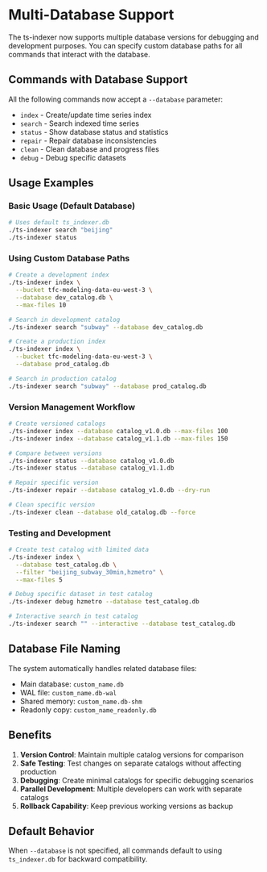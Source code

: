# Multi-Database Support

The ts-indexer now supports multiple database versions for debugging and development purposes. You can specify custom database paths for all commands that interact with the database.

## Commands with Database Support

All the following commands now accept a `--database` parameter:

- `index` - Create/update time series index
- `search` - Search indexed time series  
- `status` - Show database status and statistics
- `repair` - Repair database inconsistencies
- `clean` - Clean database and progress files
- `debug` - Debug specific datasets

## Usage Examples

### Basic Usage (Default Database)
```bash
# Uses default ts_indexer.db
./ts-indexer search "beijing"
./ts-indexer status
```

### Using Custom Database Paths
```bash
# Create a development index
./ts-indexer index \
  --bucket tfc-modeling-data-eu-west-3 \
  --database dev_catalog.db \
  --max-files 10

# Search in development catalog
./ts-indexer search "subway" --database dev_catalog.db

# Create a production index
./ts-indexer index \
  --bucket tfc-modeling-data-eu-west-3 \
  --database prod_catalog.db

# Search in production catalog
./ts-indexer search "subway" --database prod_catalog.db
```

### Version Management Workflow
```bash
# Create versioned catalogs
./ts-indexer index --database catalog_v1.0.db --max-files 100
./ts-indexer index --database catalog_v1.1.db --max-files 150  

# Compare between versions
./ts-indexer status --database catalog_v1.0.db
./ts-indexer status --database catalog_v1.1.db

# Repair specific version
./ts-indexer repair --database catalog_v1.0.db --dry-run

# Clean specific version
./ts-indexer clean --database old_catalog.db --force
```

### Testing and Development
```bash
# Create test catalog with limited data
./ts-indexer index \
  --database test_catalog.db \
  --filter "beijing_subway_30min,hzmetro" \
  --max-files 5

# Debug specific dataset in test catalog
./ts-indexer debug hzmetro --database test_catalog.db

# Interactive search in test catalog
./ts-indexer search "" --interactive --database test_catalog.db
```

## Database File Naming

The system automatically handles related database files:
- Main database: `custom_name.db`
- WAL file: `custom_name.db-wal`
- Shared memory: `custom_name.db-shm`
- Readonly copy: `custom_name_readonly.db`

## Benefits

1. **Version Control**: Maintain multiple catalog versions for comparison
2. **Safe Testing**: Test changes on separate catalogs without affecting production
3. **Debugging**: Create minimal catalogs for specific debugging scenarios
4. **Parallel Development**: Multiple developers can work with separate catalogs
5. **Rollback Capability**: Keep previous working versions as backup

## Default Behavior

When `--database` is not specified, all commands default to using `ts_indexer.db` for backward compatibility.